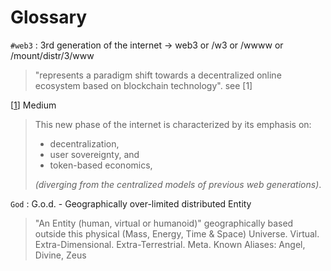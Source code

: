# Glossary

`#web3` : 3rd generation of the internet -> web3 or /w3 or /wwww or /mount/distr/3/www
>"represents a paradigm shift towards a decentralized online ecosystem based on blockchain technology".
  see [1]

[[1](https://arcana-network.medium.com/how-to-sign-web3-transactions-e9757f53f7cb)] Medium

>This new phase of the internet is characterized by its emphasis on:
>- decentralization,
>- user sovereignty, and
>- token-based economics,
>
>*(diverging from the centralized models of previous web generations)*.

`God` : G.o.d. - Geographically over-limited distributed Entity
>"An Entity (human, virtual or humanoid)" geographically based outside this physical (Mass, Energy, Time & Space) Universe.
>Virtual. Extra-Dimensional. Extra-Terrestrial. Meta.
>Known Aliases: Angel, Divine, Zeus 
